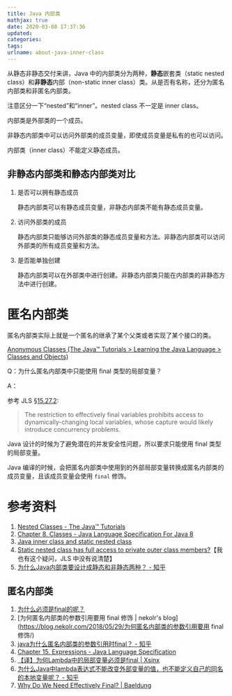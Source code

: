 ```yaml
---
title: Java 内部类
mathjax: true
date: 2020-03-08 17:37:36
updated:
categories:
tags:
urlname: about-java-inner-class
---
```




<!-- more -->



从静态非静态交付来讲，Java 中的内部类分为两种，**静态**嵌套类（static nested class）和**非静态**内部（non-static inner class）类。从是否有名称，还分为匿名内部类和非匿名内部类。

注意区分一下“nested”和“inner”。nested class 不一定是 inner class。

内部类是外部类的一个成员。

非静态内部类中可以访问外部类的成员变量，即使成员变量是私有的也可以访问。



内部类（inner class）不能定义静态成员。



## 非静态内部类和静态内部类对比

1. 是否可以拥有静态成员

   静态内部类可以有静态成员变量，非静态内部类不能有静态成员变量。

2. 访问外部类的成员

   静态内部类只能够访问外部类的静态成员变量和方法。非静态内部类可以访问外部类的所有成员变量和方法。

3. 是否能单独创建

   静态内部类可以在外部类中进行创建。非静态内部类只能在内部类的非静态方法中进行创建。







# 匿名内部类

匿名内部类实际上就是一个匿名的继承了某个父类或者实现了某个接口的类。

[Anonymous Classes (The Java™ Tutorials > Learning the Java Language > Classes and Objects)](https://docs.oracle.com/javase/tutorial/java/javaOO/anonymousclasses.html)



Q：为什么匿名内部类中只能使用 final 类型的局部变量？

A：

参考 JLS [§15.27.2](https://docs.oracle.com/javase/specs/jls/se10/html/jls-15.html#jls-15.27.2):

> The restriction to effectively final variables prohibits access to dynamically-changing local variables, whose capture would likely introduce concurrency problems.

Java 设计的时候为了避免潜在的并发安全性问题，所以要求只能使用 final 类型的局部变量。

Java 编译的时候，会把匿名内部类中使用到的外部局部变量转换成匿名内部类的成员变量，且该成员变量会使用 `final` 修饰。





# 参考资料

1. [Nested Classes - The Java™ Tutorials](https://docs.oracle.com/javase/tutorial/java/javaOO/nested.html)
2. [Chapter 8. Classes - Java Language Specification For Java 8](https://docs.oracle.com/javase/specs/jls/se8/html/jls-8.html#jls-8.1.3)
3. [Java inner class and static nested class](https://stackoverflow.com/questions/70324/java-inner-class-and-static-nested-class)
4. [Static nested class has full access to private outer class members?](https://stackoverflow.com/questions/27181290/static-nested-class-has-full-access-to-private-outer-class-members)【我也有这个疑问，JLS 中没有说清楚】
5. [为什么Java内部类要设计成静态和非静态两种？ - 知乎](https://www.zhihu.com/question/28197253)



## 匿名内部类

1. [为什么必须是final的呢？](https://cuipengfei.me/blog/2013/06/22/why-does-it-have-to-be-final/)
2. [为何匿名内部类的参数引用要用 final 修饰 | nekolr's blog](https://blog.nekolr.com/2018/05/29/为何匿名内部类的参数引用要用 final 修饰/)
3. [java为什么匿名内部类的参数引用时final？ - 知乎](https://www.zhihu.com/question/21395848)
4. [Chapter 15. Expressions  - Java Language Specification](https://docs.oracle.com/javase/specs/jls/se10/html/jls-15.html#jls-15.27.2)
5. [【译】为何Lambda中的局部变量必须是final | Xsinx](https://xsinx.com/2019/06/16/为何Lambda中的局部变量必须是final/#3-捕获lambdas中的局部变量)
6. [为什么Java中lambda表达式不能改变外部变量的值，也不能定义自己的同名的本地变量呢？ - 知乎](https://www.zhihu.com/question/361639494)
7. [Why Do We Need Effectively Final? | Baeldung](https://www.baeldung.com/java-lambda-effectively-final-local-variables)

